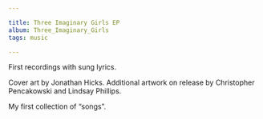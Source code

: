 ```yaml
---

title: Three Imaginary Girls EP
album: Three_Imaginary_Girls
tags: music

---
```


First recordings with sung lyrics.

Cover art by Jonathan Hicks. Ad­di­tional art­work on re­lease by Chris­topher Pen­cakowski and Lind­say Phil­lips.

My first col­lec­tion of “songs”.

